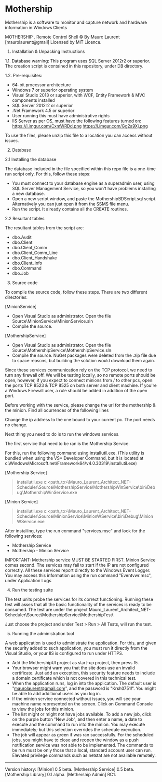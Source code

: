 # Mothership
Mothership is a software to monitor and capture network and hardware information in Windows Clients

MOTHERSHIP . Remote Control Shell
© By Mauro Laurent [maurolaurent@gmail]
Licensed by MIT Licence.

1) Installation & Unpacking Instructions

1.1. Database warning:
This program uses SQL Server 2012r2 or superior. The creation script is contained in this repository, under DB directory.

1.2. Pre-requisites:

- 64-bit processor architecture
- Windows 7 or superior operating system
- Visual Studio 2013 or superior, with WCF, Entity Framework & MVC components installed
- SQL Server 2012r2 or superior
- .Net Framework 4.5 or superior
- User running this must have administrative rights
- IIS Server as per OS, must have the following features turned on: 
	https://i.imgur.com/CxmWRDd.png
	https://i.imgur.com/Gg2a9Xj.png


To use the files, please unzip this file to a location you can access without issues.


2) Database

2.1 Installing the database

The database included in the file specified within this repo file is a one-time run script only. For this, follow these steps:
- You must connect to your database engine as a superadmin user, using SQL Server Management Service, so you won't have problems 
installing a new database.
- Open a new script window, and paste the MothershipBDScript.sql script. Alternatively you can just open it from the SSMS file menu.
- Run the script. It already contains all the CREATE routines.

2.2 Resultant tables

The resultant tables from the script are:
- dbo.Audit
- dbo.Client
- dbo.Client_Comm
- dbo.Client_Comm_Line
- dbo.Client_Handshake
- dbo.Client_Info
- dbo.Command
- dbo.Job


3) Source code

To compile the source code, follow these steps. There are two different directories:

[MinionService]
- Open Visual Studio as administrator. Open the file Source\MinionService\MinionService.sln
- Compile the source.

[MothershipService]
- Open Visual Studio as administrator. Open the file Source\MothershipService\MothershipService.sln
- Compile the source. NuGet packages were deleted from the .zip file due to space reasons, but building the solution would download 
them again. 

Since these services communication rely on the TCP protocol, we need to turn any firewall off. We will be testing locally, 
so no remote ports should be open, however, if you expect to connect minions from / to other pcs, open the ports TCP 8523 & TCP 8525 
on both server and client machine. 
If you're a Windows Firewall user, a rule should be added in addition of the open port.

Before working with the service, please change the url for the mothership & the minion. Find all ocurrences of the following lines

 <add key="MothershipURI" value="net.tcp://192.168.0.3:8525/" />
 <add key="MinionURI" value="net.tcp://192.168.0.3:8523/" />
 
Change the ip address to the one bound to your current pc. The port needs no change.

Next thing you need to do is to run the windows services.

The first service that need to be ran is the Mothership Service.

For this, run the following command using installutil.exe. 
(This utility is bundled when using the VS* Developer Command, but it is located at c:\Windows\Microsoft.net\Framework64\v4.0.30319\installutil.exe)

[Mothership Service]
> installutil.exe c:\<path_to>\Mauro_Laurent_Architect_NET-Scheduler\Source\MothershipService\MothershipWinService\bin\Debug\MothershipWinService.exe

[Minion Service]
> installutil.exe c:\<path_to>\Mauro_Laurent_Architect_NET-Scheduler\Source\MinionService\MinionWService\bin\Debug\MinionWService.exe


After installing, type the run command "services.msc" and look for the following services:

- Mothership Service
- Mothership - Minion Service

IMPORTANT: Mothership service MUST BE STARTED FIRST. Minion Service comes second. The services may fail to start 
if the IP are not configured correctly. 
All these services report directly to the Windows Event Logger. You may access this information using the 
run command "Eventvwr.msc", under Application Logs.

4) Run the testing suite

The test units probe the services for its correct functioning. Running these test will asses that all the basic functionality of the services
is ready to be consumed. The test are under the project Mauro_Laurent_Architect_NET-Scheduler\Source\MothershipService\MothershipTest\

Just choose the project and under Test > Run > All Tests, will run the test.

5) Running the administration tool

A web application is used to administrate the application. For this, and given the security added to such application, 
you must run it directly from the Visual Studio, or your IIS is configured to run under HTTPS.

- Add the MothershipUI project as start-up project, then press f5.
- Your browser might warn you that the site does use an invalid certificate. Just add an exception, this security feature needs to include 
a domain certificate which is not covered in this technical test.
- When the application runs, log in into the application. The default user is "maurolaurent@gmail.com", and the password is "Krsh0751!". 
You might be able to add additional users as you log in.
- If the minion service connected without issues, you will see your machine name represented on the screen. Click on Command Console to 
view the jobs for this minion.
- The list might or might not have jobs available. To add a new job, click on the purple button "New Job", and then enter a
name, a date to execute and the command to run into the minion. You may execute immediately; but this selection overrides the 
schedule execution.
- The job will appear as green if was ran successfully. For the scheduled jobs, you might have to close and reopen the window as a push notification
service was not able to be implemented. The commands to be run must be only those that a local, standard account user can run. Elevated 
privilege commands such as netstat are not available remotely.


---------------------

Version history:
[Minion] 0.5 beta.
[Mothership Service] 0.5 beta.
[Mothership Library] 0.1 alpha.
[Methership Admin] RC1.
